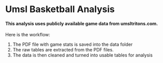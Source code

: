 # Umsl Basketball Analysis

#### This analysis uses publicly available game data from umsltritons.com.

Here is the workflow:

1. The PDF file with game stats is saved into the data folder
2. The raw tables are extracted from the PDF files.
3. The data is then cleaned and turned into usable tables for analysis